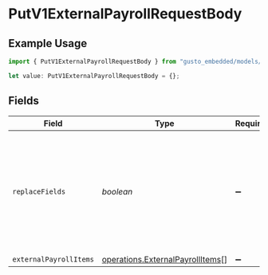 # PutV1ExternalPayrollRequestBody

## Example Usage

```typescript
import { PutV1ExternalPayrollRequestBody } from "gusto_embedded/models/operations";

let value: PutV1ExternalPayrollRequestBody = {};
```

## Fields

| Field                                                                                                   | Type                                                                                                    | Required                                                                                                | Description                                                                                             |
| ------------------------------------------------------------------------------------------------------- | ------------------------------------------------------------------------------------------------------- | ------------------------------------------------------------------------------------------------------- | ------------------------------------------------------------------------------------------------------- |
| `replaceFields`                                                                                         | *boolean*                                                                                               | :heavy_minus_sign:                                                                                      | Patch update external payroll items when set to true, otherwise it will overwrite the previous changes. |
| `externalPayrollItems`                                                                                  | [operations.ExternalPayrollItems](../../models/operations/externalpayrollitems.md)[]                    | :heavy_minus_sign:                                                                                      | N/A                                                                                                     |